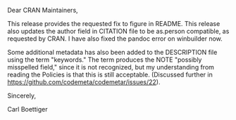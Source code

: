 Dear CRAN Maintainers,

This release provides the requested fix to figure in README.
This release also updates the author field in CITATION file to be as.person compatible, as requested by CRAN.  I have also fixed the pandoc error on winbuilder now.  

Some additional metadata has also been added to the DESCRIPTION file using the term "keywords."  The term produces the NOTE "possibly misspelled field," since it is not recognized, but my understanding from reading the Policies is that this is still acceptable.  (Discussed further in https://github.com/codemeta/codemetar/issues/22).  

Sincerely,

Carl Boettiger

